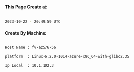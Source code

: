 
   
#### This Page Create at:

```bash

2023-10-22 - 20:49:59 UTC

```

#### Create By Machine:

```bash

Host Name : fv-az576-56

platform  : Linux-6.2.0-1014-azure-x86_64-with-glibc2.35

Ip Local  : 10.1.102.3

```

